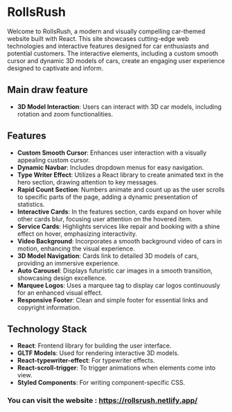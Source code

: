 # RollsRush

Welcome to RollsRush, a modern and visually compelling car-themed website built with React. This site showcases cutting-edge web technologies and interactive features designed for car enthusiasts and potential customers. The interactive elements, including a custom smooth cursor and dynamic 3D models of cars, create an engaging user experience designed to captivate and inform.

## Main draw feature
- **3D Model Interaction**: Users can interact with 3D car models, including rotation and zoom functionalities.

## Features
- **Custom Smooth Cursor**: Enhances user interaction with a visually appealing custom cursor.
- **Dynamic Navbar**: Includes dropdown menus for easy navigation.
- **Type Writer Effect**: Utilizes a React library to create animated text in the hero section, drawing attention to key messages.
- **Rapid Count Section**: Numbers animate and count up as the user scrolls to specific parts of the page, adding a dynamic presentation of statistics.
- **Interactive Cards**: In the features section, cards expand on hover while other cards blur, focusing user attention on the hovered item.
- **Service Cards**: Highlights services like repair and booking with a shine effect on hover, emphasizing interactivity.
- **Video Background**: Incorporates a smooth background video of cars in motion, enhancing the visual experience.
- **3D Model Navigation**: Cards link to detailed 3D models of cars, providing an immersive experience.
- **Auto Carousel**: Displays futuristic car images in a smooth transition, showcasing design excellence.
- **Marquee Logos**: Uses a marquee tag to display car logos continuously for an enhanced visual effect.
- **Responsive Footer**: Clean and simple footer for essential links and copyright information.

## Technology Stack

- **React**: Frontend library for building the user interface.
- **GLTF Models**: Used for rendering interactive 3D models.
- **React-typewriter-effect**: For typewriter effects.
- **React-scroll-trigger**: To trigger animations when elements come into view.
- **Styled Components**: For writing component-specific CSS.
### You can visit the website : https://rollsrush.netlify.app/


